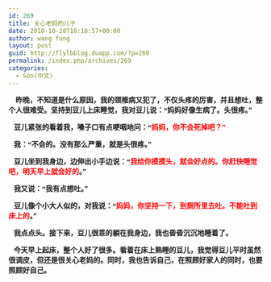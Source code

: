 ```yaml
---
id: 269
title: 关心老妈的儿子
date: 2010-10-28T16:18:57+00:00
author: wang fang
layout: post
guid: http://flylbblog.duapp.com/?p=269
permalink: /index.php/archives/269
categories:
  - Son(中文)
---
```

**<span style="font-family: 楷体_GB2312;">    昨晚，不知道是什么原因，我的颈椎病又犯了，不仅头疼的厉害，并且想吐，整个人很难受。坚持到豆儿上床睡觉，我对豆儿说：“妈妈好像生病了。头很疼。”</span>**

**<span style="font-family: 楷体_GB2312;">   豆儿紧张的看着我，嗓子口有点哽咽地问：“<span style="color: #ff0000;">妈妈，你不会死掉吧？”</span></span>**

**<span style="font-family: 楷体_GB2312;">   我：“不会的。没有那么严重，就是头很疼。”</span>**

**<span style="font-family: 楷体_GB2312;">   豆儿坐到我身边，边伸出小手边说：“<span style="color: #ff0000;">我给你摸摸头，就会好点的。你赶快睡觉吧，明天早上就会好的</span>。”</span>**

**<span style="font-family: 楷体_GB2312;">   我又说：“我有点想吐。”</span>**

**<span style="font-family: 楷体_GB2312;">   豆儿像个小大人似的，对我说：“<span style="color: #ff0000;">妈妈，你坚持一下，到厕所里去吐。不能吐到床上的</span>。”</span>**

**<span style="font-family: 楷体_GB2312;">   我点点头。接下来，豆儿很乖的躺在我身边，我也昏昏沉沉地睡着了。</span>**

**<span style="font-family: 楷体_GB2312;">   今天早上起床，整个人好了很多。看着在床上熟睡的豆儿，我觉得豆儿平时虽然很调皮，但还是很关心老妈的。同时，我也告诉自己，在照顾好家人的同时，也要照顾好自己。</span>**